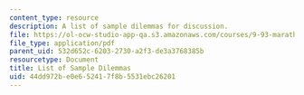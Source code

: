 ```yaml
---
content_type: resource
description: A list of sample dilemmas for discussion.
file: https://ol-ocw-studio-app-qa.s3.amazonaws.com/courses/9-93-marathon-moral-reasoning-laboratory-january-iap-2007/44dd972be0e652417f8b5531ebc26201_dilemmas.pdf
file_type: application/pdf
parent_uid: 532d652c-6203-2730-a2f3-de3a3768385b
resourcetype: Document
title: List of Sample Dilemmas
uid: 44dd972b-e0e6-5241-7f8b-5531ebc26201
---
```

